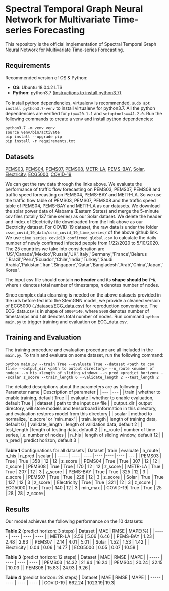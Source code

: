 # Spectral Temporal Graph Neural Network for Multivariate Time-series Forecasting

This repository is the official implementation of Spectral Temporal Graph Neural Network for
Multivariate Time-series Forecasting.

## Requirements

Recommended version of OS & Python:

* **OS**: Ubuntu 18.04.2 LTS
* **Python**: python3.7 ([instructions to install python3.7](https://linuxize.com/post/how-to-install-python-3-7-on-ubuntu-18-04/)).

To install python dependencies, virtualenv is recommended, `sudo apt install python3.7-venv` to install virtualenv for python3.7. All the python dependencies are verified for `pip==20.1.1` and `setuptools==41.2.0`. Run the following commands to create a venv and install python dependencies:

```setup
python3.7 -m venv venv
source venv/bin/activate
pip install --upgrade pip
pip install -r requirements.txt
```

## Datasets

[PEMS03](http://pems.dot.ca.gov/?dnode=Clearinghouse&type=station_5min&district_id=3&submit=Submit),
[PEMS04](http://pems.dot.ca.gov/?dnode=Clearinghouse&type=station_5min&district_id=4&submit=Submit),
[PEMS07](http://pems.dot.ca.gov/?dnode=Clearinghouse&type=station_5min&district_id=7&submit=Submit),
[PEMS08](http://pems.dot.ca.gov/?dnode=Clearinghouse&type=station_5min&district_id=8&submit=Submit),
[METR-LA](https://github.com/liyaguang/DCRNN),
[PEMS-BAY](https://github.com/liyaguang/DCRNN),
[Solar](https://www.nrel.gov/grid/solar-power-data.html),
[Electricity](https://archive.ics.uci.edu/ml/datasets/ElectricityLoadDiagrams20112014),
[ECG5000](http://www.timeseriesclassification.com/description.php?Dataset=ECG5000),
[COVID-19](https://github.com/CSSEGISandData/COVID-19/tree/master)

We can get the raw data through the links above. We evaluate the performance of traffic flow forecasting on PEMS03, PEMS07, PEMS08 and traffic speed forecasting on PEMS04, PEMS-BAY and METR-LA. So we use the traffic flow table of PEMS03, PEMS07, PEMS08 and the traffic speed table of PEMS04, PEMS-BAY and METR-LA as our datasets. We download the solar power data of Alabama (Eastern States) and merge the 5-minute csv files (totally 137 time series) as our Solar dataset. We delete the header and index of Electricity file downloaded from the link above as our Electricity dataset. For COVID-19 dataset, the raw data is under the folder `csse_covid_19_data/csse_covid_19_time_series/` of the above github link. We use `time_series_covid19_confirmed_global.csv` to calculate the daily number of newly confirmed infected people from 1/22/2020 to 5/10/2020. The 25 countries we take into consideration are 'US','Canada','Mexico','Russia','UK','Italy','Germany','France','Belarus ','Brazil','Peru','Ecuador','Chile','India','Turkey','Saudi Arabia','Pakistan','Iran','Singapore','Qatar','Bangladesh','Arab','China','Japan','Korea'.

The input csv file should contain **no header** and its **shape should be `T*N`**, where `T` denotes total number of timestamps, `N` denotes number of nodes.

Since complex data cleansing is needed on the above datasets provided in the urls before fed into the StemGNN model, we provide a cleaned version of ECG5000 ([./dataset/ECG_data.csv](./dataset/ECG_data.csv)) for reproduction convenience. The ECG_data.csv is in shape of `5000*140`, where `5000` denotes number of timestamps and `140` denotes total number of nodes. Run command `python main.py` to trigger training and evaluation on ECG_data.csv.

## Training and Evaluation

The training procedure and evaluation procedure are all included in the `main.py`. To train and evaluate on some dataset, run the following command:

```train & evaluate
python main.py --train True --evaluate True --dataset <path to csv file> --output_dir <path to output directory> --n_route <number of nodes> --n_his <length of sliding window> --n_pred <predict horizon> --scalar z_score --train_length 6 --validate_length 2 --test_length 2
```

The detailed descriptions about the parameters are as following:
| Parameter name | Description of parameter |
| --- | --- |
| train | whether to enable training, default True |
| evaluate | whether to enable evaluation, default True |
| dataset | path to the input csv file |
| output_dir | output directory, will store models and tensorboard information in this directory, and evaluation restores model from this directory |
| scalar | method to normalize, 'z_score' or 'min_max' |
| train_length | length of training data, default 6 |
| validate_length | length of validation data, default 2 |
| test_length | length of testing data, default 2 |
| n_route | number of time series, i.e. number of nodes |
| n_his | length of sliding window, default 12 |
| n_pred | predict horizon, default 3 |

**Table 1** Configurations for all datasets
| Dataset | train | evaluate | n_route | n_his | n_pred | scalar |
| -----   | ---- | ---- |---- |---- |---- | --- |
| PEMS03 | True | True |  358 | 12 | 12 | z_score |
| PEMS04 | True | True |  307 | 12 | 12 | z_score |
| PEMS08 | True | True |  170 | 12 | 12 | z_score |
| METR-LA | True | True | 207 | 12 | 3 | z_score |
| PEMS-BAY | True | True |  325 | 12 | 3 | z_score |
| PEMS07 | True | True | 228 | 12 | 3 | z_score |
| Solar | True | True |  137 | 12 | 3 | z_score |
| Electricity | True | True | 321 | 12 | 3 | z_score |
| ECG5000| True | True | 140 | 12 | 3 | min_max |
| COVID-19| True | True | 25 | 28 | 28 | z_score |

## Results

Our model achieves the following performance on the 10 datasets:

**Table 2** (predict horizon: 3 steps)
| Dataset | MAE  | RMSE | MAPE(%) |
| -----   | ---- | ---- | ---- |
| METR-LA | 2.56 | 5.06 | 6.46 |
| PEMS-BAY | 1.23 | 2.48 | 2.63 |
| PEMS07 | 2.14 | 4.01 | 5.01 |
| Solar | 1.52 | 1.53 | 1.42 |
| Electricity | 0.04 | 0.06 | 14.77 |
| ECG5000 | 0.05 | 0.07 | 10.58 |

**Table 3** (predict horizon: 12 steps)
| Dataset | MAE  | RMSE | MAPE |
| -----   | ---- | ---- | ---- |
| PEMS03 | 14.32 | 21.64 | 16.24 |
| PEMS04 | 20.24 | 32.15 | 10.03 |
| PEMS08 | 15.83 | 24.93 | 9.26 |

**Table 4** (predict horizon: 28 steps)
| Dataset | MAE  | RMSE | MAPE |
| -----   | ---- | ---- | ---- |
| COVID-19 | 662.24 | 1023.19| 19.3|

